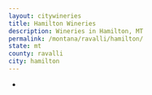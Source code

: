 ```yaml
---
layout: citywineries
title: Hamilton Wineries
description: Wineries in Hamilton, MT
permalink: /montana/ravalli/hamilton/
state: mt
county: ravalli
city: hamilton
---
```

-
